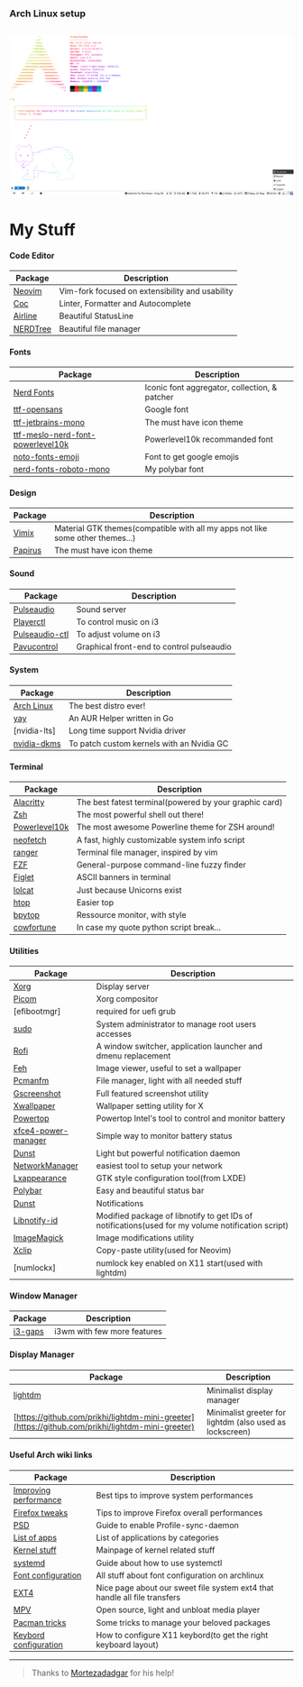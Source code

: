 ### Arch Linux setup
![Preview](.images/setup_preview.png)
------
# My Stuff
#### Code Editor
| Package                                                                   | Description                                                                       |
|---------------------------------------------------------------------------|-----------------------------------------------------------------------------------|
| [Neovim](https://github.com/neovim/neovim)                                | Vim-fork focused on extensibility and usability                                   |
| [Coc](https://github.com/neoclide/coc.nvim)                               | Linter, Formatter and Autocomplete                                                |
| [Airline](https://github.com/vim-airline/vim-airline)                     | Beautiful StatusLine                                                              |
| [NERDTree](https://github.com/preservim/nerdtree)                         | Beautiful file manager                                                            |

#### Fonts
| Package                                                                   | Description                                                                       |
|---------------------------------------------------------------------------|-----------------------------------------------------------------------------------|
| [Nerd Fonts](https://github.com/ryanoasis/nerd-fonts)                     | Iconic font aggregator, collection, & patcher                                     |
| [ttf-opensans](https://fonts.google.com/specimen/Open+Sans)               | Google font                                                                       |
| [ttf-jetbrains-mono](https://www.jetbrains.com/lp/mono/)                  | The must have icon theme                                                          |
| [ttf-meslo-nerd-font-powerlevel10k](https://github.com/romkatv/powerlevel10k-media) | Powerlevel10k recommanded font                                          |
| [noto-fonts-emoji](https://www.google.com/get/noto/help/emoji/)           | Font to get google emojis                                                         |
| [nerd-fonts-roboto-mono](https://github.com/ryanoasis/nerd-fonts/tree/master/patched-fonts/RobotoMono) | My polybar font                                      |

#### Design
| Package                                                                   | Description                                                                       |
|---------------------------------------------------------------------------|-----------------------------------------------------------------------------------|
| [Vimix](https://github.com/vinceliuice/vimix-gtk-themes)                  | Material GTK themes(compatible with all my apps not like some other themes...)    |
| [Papirus](https://github.com/PapirusDevelopmentTeam/papirus-icon-theme)   | The must have icon theme                                                          |

#### Sound
| Package                                                                   | Description                                                                       |
|---------------------------------------------------------------------------|-----------------------------------------------------------------------------------|
| [Pulseaudio](https://www.archlinux.org/)                                  | Sound server                                                                      |
| [Playerctl](https://github.com/acrisci/playerctl)                         | To control music on i3                                                            |
| [Pulseaudio-ctl](https://github.com/graysky2/pulseaudio-ctl)              | To adjust volume on i3                                                            |
| [Pavucontrol](https://freedesktop.org/software/pulseaudio/pavucontrol/)   | Graphical front-end to control pulseaudio                                         |

#### System
| Package                                                                   | Description                                                                       |
|---------------------------------------------------------------------------|-----------------------------------------------------------------------------------|
| [Arch Linux](https://www.archlinux.org/)                                  | The best distro ever!                                                             |
| [yay](https://github.com/Jguer/yay)                                       | An AUR Helper written in Go                                                       |
| [nvidia-lts] | Long time support Nvidia driver |
| [nvidia-dkms](https://github.com/hhfeuer/nvhda)                           | To patch custom kernels with an Nvidia GC                                         |

#### Terminal
| Package                                                                   | Description                                                                       |
|---------------------------------------------------------------------------|-----------------------------------------------------------------------------------|
| [Alacritty](https://github.com/alacritty/alacritty)                       | The best fatest terminal(powered by your graphic card)                            |
| [Zsh](https://github.com/zsh-users/zsh)                                   | The most powerful shell out there!                                                |
| [Powerlevel10k](https://github.com/romkatv/powerlevel10k)                 | The most awesome Powerline theme for ZSH around!                                  |
| [neofetch](https://github.com/dylanaraps/neofetch)                        | A fast, highly customizable system info script                                    |
| [ranger](https://github.com/ranger/ranger)                                | Terminal file manager, inspired by vim                                            |
| [FZF](https://github.com/junegunn/fzf)                                    | General-purpose command-line fuzzy finder                                         |
| [Figlet](https://github.com/cmatsuoka/figlet)                             | ASCII banners in terminal                                                         |
| [lolcat](https://github.com/busyloop/lolcat)                              | Just because Unicorns exist                                                       |
| [htop](https://github.com/hishamhm/htop)                                  | Easier top                                                                        |
| [bpytop](https://github.com/aristocratos/bpytop)                          | Ressource monitor, with style                                                     |
| [cowfortune](https://github.com/anthraxx/cowfortune)                      | In case my quote python script break...                                           |


#### Utilities
| Package                                                                   | Description                                                                       |
|---------------------------------------------------------------------------|-----------------------------------------------------------------------------------|
| [Xorg](https://wiki.archlinux.org/index.php/Xorg)                         | Display server                                                                    |
| [Picom](https://wiki.archlinux.org/index.php/Picom)                       | Xorg compositor                                                                   |
| [efibootmgr]                                                              | required for uefi grub                                                            |
| [sudo](https://wiki.archlinux.org/index.php/Sudo)                         | System administrator to manage root users accesses                                |
| [Rofi](https://github.com/DaveDavenport/rofi)                             | A window switcher, application launcher and dmenu replacement                     |
| [Feh](https://github.com/derf/feh)                                        | Image viewer, useful to set a wallpaper                                           |
| [Pcmanfm](https://wiki.archlinux.org/index.php/PCManFM)                   | File manager, light with all needed stuff                                         |
| [Gscreenshot](https://github.com/thenaterhood/gscreenshot)                | Full featured screenshot utility                                                  |
| [Xwallpaper](https://github.com/stoeckmann/xwallpaper)                    | Wallpaper setting utility for X                                                   |
| [Powertop](https://wiki.archlinux.org/index.php/Powertop)                 | Powertop Intel's tool to control and monitor battery                              |
| [xfce4-power-manager](https://docs.xfce.org/xfce/xfce4-power-manager/start) | Simple way to monitor battery status                                            |
| [Dunst](https://github.com/dunst-project/dunst)                           | Light but powerful notification daemon                                            |
| [NetworkManager](https://github.com/NetworkManager/NetworkManager)        | easiest tool to setup your network                                                |
| [Lxappearance](https://wiki.lxde.org/en/LXAppearance)                     | GTK style configuration tool(from LXDE)                                           |
| [Polybar](https://github.com/polybar/polybar)                             | Easy and beautiful status bar                                                     |
| [Dunst](https://wiki.archlinux.org/index.php/Dunst)                       | Notifications                                                                     |
| [Libnotify-id](https://aur.archlinux.org/packages/libnotify-id/)          | Modified package of libnotify to get IDs of notifications(used for my volume notification script) |
| [ImageMagick](https://imagemagick.org/index.php)                          | Image modifications utility                                                       |
| [Xclip](https://github.com/astrand/xclip)                                 | Copy-paste utility(used for Neovim)                                               |
| [numlockx]                                                                | numlock key enabled on X11 start(used with lightdm)                               |

#### Window Manager
| Package                                                                   | Description                                                                       |
|---------------------------------------------------------------------------|-----------------------------------------------------------------------------------|
| [i3-gaps](https://github.com/i3/i3)                                       | i3wm with few more features                                                       |

#### Display Manager
| Package                                                                   | Description                                                                       |
|---------------------------------------------------------------------------|-----------------------------------------------------------------------------------|
| [lightdm](https://github.com/canonical/lightdm)                           | Minimalist display manager                                                        |
| [https://github.com/prikhi/lightdm-mini-greeter](https://github.com/prikhi/lightdm-mini-greeter) | Minimalist greeter for lightdm (also used as lockscreen)   |


#### Useful Arch wiki links
| Package                                                                   | Description                                                                       |
|---------------------------------------------------------------------------|-----------------------------------------------------------------------------------|
| [Improving performance](https://wiki.archlinux.org/index.php/Improving_performance)| Best tips to improve system performances                                 |
| [Firefox tweaks](https://wiki.archlinux.org/index.php/Firefox/Tweaks)     | Tips to improve Firefox overall performances                                      |
| [PSD](https://wiki.archlinux.org/index.php/Profile-sync-daemon)           | Guide to enable Profile-sync-daemon                                               |
| [List of apps](https://wiki.archlinux.org/index.php/List_of_applications) | List of applications by categories                                                |
| [Kernel stuff](https://wiki.archlinux.org/index.php/Kernel)               | Mainpage of kernel related stuff                                                  |
| [systemd](https://wiki.archlinux.org/index.php/Systemd#Basic_systemctl_usage)| Guide about how to use systemctl                                               |
| [Font configuration](https://wiki.archlinux.org/index.php/Font_configuration)| All stuff about font configuration on archlinux                                |
| [EXT4](https://wiki.archlinux.org/index.php/Ext4)                         | Nice page about our sweet file system ext4 that handle all file transfers         |
| [MPV](https://wiki.archlinux.org/index.php/Mpv)                           | Open source, light and unbloat media player                                       |
| [Pacman tricks](https://wiki.archlinux.org/index.php/Pacman/Tips_and_tricks)| Some tricks to manage your beloved packages                                     |
| [Keybord configuration](https://wiki.archlinux.org/index.php/Xorg/Keyboard_configuration) | How to configure X11 keybord(to get the right keyboard layout)    |

------
> Thanks to [Mortezadadgar](https://github.com/mortezadadgar) for his help!
